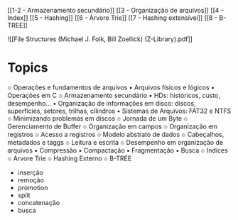 [[1-2 - Armazenamento secundário]]
[[3 - Organização de arquivos]]
[[4 - Index]]
[[5 - Hashing]]
[[6 - Árvore Trie]]
[[7 - Hashing extensível]]
[[8 - B-TREE]]

![[File Structures (Michael J. Folk, Bill Zoellick) (Z-Library).pdf]]

# Topics

๏ Operações e fundamentos de arquivos
	• Arquivos físicos e lógicos
	• Operações em C
๏ Armazenamento secundário
	• HDs: históricos, custo, desempenho...
	• Organização de informações em disco: discos, superfícies, setores, trilhas, cilindros
	• Sistemas de Arquivos: FAT32 e NTFS
๏ Minimizando problemas em discos
๏ Jornada de um Byte
๏ Gerenciamento de Buffer
๏ Organização em campos
๏ Organização em registros
๏ Acesso a registros
๏ Modelo abstrato de dados
๏ Cabeçalhos, metadados e taggs
๏ Leitura e escrita
๏ Desempenho em organização de arquivos
	• Compressão
	• Compactação
	• Fragmentação
	• Busca
๏ Indíces
๏ Arvore Trie
๏ Hashing Externo
๏ B-TREE
- inserção
- remoção
- promotion
- split
- concatenação
- busca
